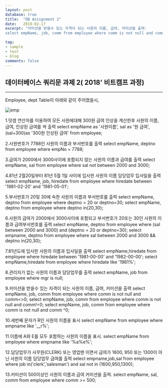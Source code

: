 ```yaml
---
layout: post
database: true
title:  "DB Assignment 2"
date:   2019-02-17
excerpt: "커미션을 받을수 있는 자격이 되는 사원의 이름, 급여, 커미션을 출력: 
select empName, job, comm from employee where comm is not null and comm<>0;"

tag:
- sample
- test
- blog
comments: false
---
```

## 데이터베이스 쿼리문 과제 2( 2018' 비트캠프 과정)
- - -

Employee, dept Table이 아래와 같이 주어졌을시,

![emp](https://user-images.githubusercontent.com/30023840/52917024-cb5c2480-3329-11e9-817f-fd787c119a8f.JPG)

1.덧셈 연산자를 이용하여 모든 사원에대해 300원 급여 인상을 계산한후
사원의 이름, 급여, 인상된 급여를 싹 출력
select empName as '사원이름', sal as '원 급여', (sal+300)as '300원 인상된 급여' from employee;


2.사원번호가 7788인 사원의 이름과 부서번호를 출력
select empName, deptno from employee where empNo = 7788;


3.급여가 2000에서 3000사이에 포함되지 않는 사원의 이름과 급여를 출력
select empName, sal from employee where sal not between 2000 and 3000;


4.81년 2월20일부터 81년 5월 1일 사이에 입사한 사원의 이름 담당업무 입사일을 출력
select empName, job, hiredate from employee where hiredate between '1981-02-20' and '1981-05-01';


5.부서번호가 20및 30에 속한 사원의 이름과 부서번호를 출력
select empName, deptno from employee where deptno = 20 or deptno=30;
select empName, deptno from employee where deptno in(20,30);

6.사원의 급여가 2000에서 3000사이에 포함되고 부서번호가 20또는 30인 사원의 이름과 급여부서번호를 출력
select empName, deptno from employee where (sal between 2000 and 3000) and (deptno = 20 or deptno=30);
select empname, deptno from employee where sal between 2000 and 3000 && deptno in(20,30);

7.81년도에 입사한 사원의 이름과 입사일을 출력
select empName,hiredate from employee where hiredate between '1981-00-00' and '1982-00-00';
select empName,hiredate from employee where hiredate like '1981%';


8.관리자가 없는 사원의 이름과 담당업무를 출력
select empName, job from employee where mgr is null;


9.커미션을 받을수 있는 자격이 되는 사원의 이름, 급여, 커미션을 출력
select empName, job, comm from employee where comm is not null and comm<>0;
select empName, job, comm from employee where comm is not null and comm!=0;
select empName, job, comm from employee where comm is not null and comm ^0;


10.세번째 문자가 R인 사원의 이름을 표시
select empName from employee where empname like '__r%';


11.이름에 A와 E를 모두 포함하는 사원의 이름을 표시.
select empName from employee where empname like '%a%e%';


12.담당업무가 사무원(CLERK) 또는 영업맨 이면서 급여가 1600, 950 또는 1300이 아닌 사원의 이름 담당업무 급여를 출력
select empname,job,sal from employee where job in('clerk','salesman') and sal not in (1600,950,1300);


13.커미션이 500이상인 사원의 이름과 급여 커미션을 출력.
select empName, sal, comm from employee where comm >= 500;




